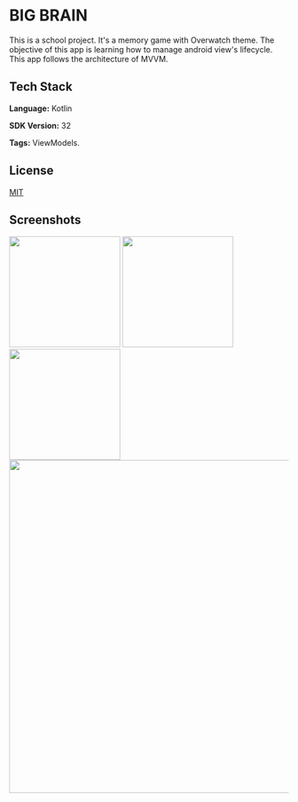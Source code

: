 
# BIG BRAIN

This is a school project. It's a memory game with Overwatch theme. The objective of this app is learning how to manage android view's lifecycle. This app follows the architecture of MVVM.  


## Tech Stack

**Language:** Kotlin

**SDK Version:** 32

**Tags:** ViewModels.


## License

[MIT](https://choosealicense.com/licenses/mit/)


## Screenshots

<div>
<img src="https://i.postimg.cc/66yhjQQZ/Screenshot-20230220-195820.png" width="200"/>
<img src="https://i.postimg.cc/YCfNGGd5/Screenshot-20230220-195855.png" width="200"/>
<img src="https://i.postimg.cc/3JGFhbmJ/Screenshot-20230220-195913.png" width="200"/>
<img src="https://i.postimg.cc/t4Ht4tNd/Screenshot-20230220-200005.png" width="600"/>
</div>
